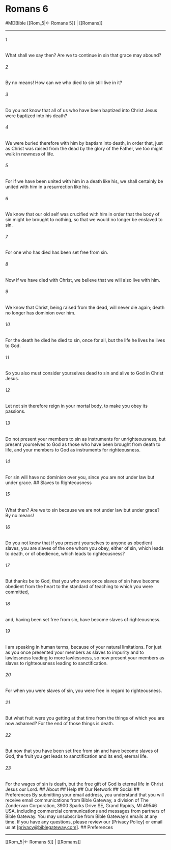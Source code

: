 # Romans 6
#MDBible
[[Rom_5|← Romans 5]] | [[Romans]]

***






###### 1 


What shall we say then? Are we to continue in sin that grace may abound? 





###### 2 


By no means! How can we who died to sin still live in it? 





###### 3 


Do you not know that all of us who have been baptized into Christ Jesus were baptized into his death? 





###### 4 


We were buried therefore with him by baptism into death, in order that, just as Christ was raised from the dead by the glory of the Father, we too might walk in newness of life. 





###### 5 


For if we have been united with him in a death like his, we shall certainly be united with him in a resurrection like his. 





###### 6 


We know that our old self was crucified with him in order that the body of sin might be brought to nothing, so that we would no longer be enslaved to sin. 





###### 7 


For one who has died has been set free from sin. 





###### 8 


Now if we have died with Christ, we believe that we will also live with him. 





###### 9 


We know that Christ, being raised from the dead, will never die again; death no longer has dominion over him. 





###### 10 


For the death he died he died to sin, once for all, but the life he lives he lives to God. 





###### 11 


So you also must consider yourselves dead to sin and alive to God in Christ Jesus. 





###### 12 


Let not sin therefore reign in your mortal body, to make you obey its passions. 





###### 13 


Do not present your members to sin as instruments for unrighteousness, but present yourselves to God as those who have been brought from death to life, and your members to God as instruments for righteousness. 





###### 14 


For sin will have no dominion over you, since you are not under law but under grace. ## Slaves to Righteousness 





###### 15 


What then? Are we to sin because we are not under law but under grace? By no means! 





###### 16 


Do you not know that if you present yourselves to anyone as obedient slaves, you are slaves of the one whom you obey, either of sin, which leads to death, or of obedience, which leads to righteousness? 





###### 17 


But thanks be to God, that you who were once slaves of sin have become obedient from the heart to the standard of teaching to which you were committed, 





###### 18 


and, having been set free from sin, have become slaves of righteousness. 





###### 19 


I am speaking in human terms, because of your natural limitations. For just as you once presented your members as slaves to impurity and to lawlessness leading to more lawlessness, so now present your members as slaves to righteousness leading to sanctification. 





###### 20 


For when you were slaves of sin, you were free in regard to righteousness. 





###### 21 


But what fruit were you getting at that time from the things of which you are now ashamed? For the end of those things is death. 





###### 22 


But now that you have been set free from sin and have become slaves of God, the fruit you get leads to sanctification and its end, eternal life. 





###### 23 


For the wages of sin is death, but the free gift of God is eternal life in Christ Jesus our Lord. ## About ## Help ## Our Network ## Social ## Preferences By submitting your email address, you understand that you will receive email communications from Bible Gateway, a division of The Zondervan Corporation, 3900 Sparks Drive SE, Grand Rapids, MI 49546 USA, including commercial communications and messages from partners of Bible Gateway. You may unsubscribe from Bible Gateway&rsquo;s emails at any time. If you have any questions, please review our [Privacy Policy] or email us at [privacy@biblegateway.com]. ## Preferences

***

[[Rom_5|← Romans 5]] | [[Romans]]
